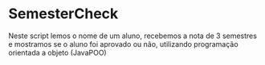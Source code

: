 # SemesterCheck
Neste script lemos o nome de um aluno, recebemos a nota de 3 semestres e mostramos se o aluno foi aprovado ou não, utilizando programação orientada a objeto (JavaPOO)
